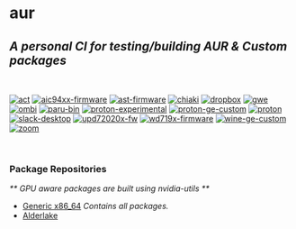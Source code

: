 # aur 
## <i>A personal CI for testing/building AUR & Custom packages</i>
<br>

[![act](https://github.com/highkeep/aur/actions/workflows/act.yml/badge.svg)](https://github.com/highkeep/aur/actions/workflows/act.yml)
[![aic94xx-firmware](https://github.com/highkeep/aur/actions/workflows/aic94xx-firmware.yml/badge.svg)](https://github.com/highkeep/aur/actions/workflows/aic94xx-firmware.yml)
[![ast-firmware](https://github.com/highkeep/aur/actions/workflows/ast-firmware.yml/badge.svg)](https://github.com/highkeep/aur/actions/workflows/ast-firmware.yml)
[![chiaki](https://github.com/highkeep/aur/actions/workflows/chiaki.yml/badge.svg)](https://github.com/highkeep/aur/actions/workflows/chiaki.yml)
[![dropbox](https://github.com/highkeep/aur/actions/workflows/dropbox.yml/badge.svg)](https://github.com/highkeep/aur/actions/workflows/dropbox.yml)
[![gwe](https://github.com/highkeep/aur/actions/workflows/gwe.yml/badge.svg)](https://github.com/highkeep/aur/actions/workflows/gwe.yml)
[![ombi](https://github.com/highkeep/aur/actions/workflows/ombi.yml/badge.svg)](https://github.com/highkeep/aur/actions/workflows/ombi.yml)
[![paru-bin](https://github.com/highkeep/aur/actions/workflows/paru-bin.yml/badge.svg)](https://github.com/highkeep/aur/actions/workflows/paru-bin.yml)
[![proton-experimental](https://github.com/highkeep/aur/actions/workflows/proton-experimental.yml/badge.svg)](https://github.com/highkeep/aur/actions/workflows/proton-experimental.yml)
[![proton-ge-custom](https://github.com/highkeep/aur/actions/workflows/proton-ge-custom.yml/badge.svg)](https://github.com/highkeep/aur/actions/workflows/proton-ge-custom.yml)
[![proton](https://github.com/highkeep/aur/actions/workflows/proton.yml/badge.svg)](https://github.com/highkeep/aur/actions/workflows/proton.yml)
[![slack-desktop](https://github.com/highkeep/aur/actions/workflows/slack-desktop.yml/badge.svg)](https://github.com/highkeep/aur/actions/workflows/slack-desktop.yml)
[![upd72020x-fw](https://github.com/highkeep/aur/actions/workflows/upd72020x-fw.yml/badge.svg)](https://github.com/highkeep/aur/actions/workflows/upd72020x-fw.yml)
[![wd719x-firmware](https://github.com/highkeep/aur/actions/workflows/wd719x-firmware.yml/badge.svg)](https://github.com/highkeep/aur/actions/workflows/wd719x-firmware.yml)
[![wine-ge-custom](https://github.com/highkeep/aur/actions/workflows/wine-ge-custom.yml/badge.svg)](https://github.com/highkeep/aur/actions/workflows/wine-ge-custom.yml)
[![zoom](https://github.com/highkeep/aur/actions/workflows/zoom.yml/badge.svg)](https://github.com/highkeep/aur/actions/workflows/zoom.yml)

<br>

### <b>Package Repositories</b>
<i>** GPU aware packages are built using nvidia-utils **</i>

 - [Generic x86_64](https://github.com/highkeep/aur/releases/tag/generic_x86_64) <i>Contains all packages.</i>
 - [Alderlake](https://github.com/highkeep/aur/releases/tag/alderlake)


<!-- ## Acknowledgements

 - [Google](https://google.com)
 - [loathingKernel](https://github.com/loathingKernel)
     - Started with bulding proton locally and ended with learning actions based on their PKGBUILDs repo. -->
